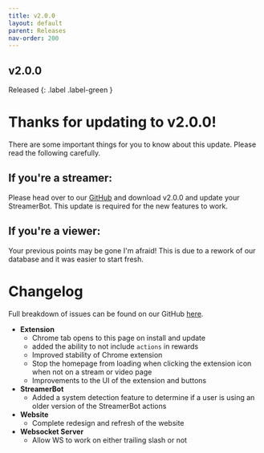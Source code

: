 ```yaml
---
title: v2.0.0
layout: default
parent: Releases
nav-order: 200
---
```


## v2.0.0
Released
{: .label .label-green }

# Thanks for updating to v2.0.0!
There are some important things for you to know about this update. Please read the following carefully.

## If you're a streamer:
Please head over to our [GitHub](https://github.com/gezelio/ytcr/releases) and download v2.0.0 and update your StreamerBot. This update is required for the new features to work.

## If you're a viewer:
Your previous points may be gone I'm afraid! This is due to a rework of our database and it was easier to start fresh.
# Changelog
Full breakdown of issues can be found on our GitHub [here](https://github.com/orgs/gezelio/projects/5/views/5).
- **Extension**
  - Chrome tab opens to this page on install and update
  - added the ability to not include `actions` in rewards
  - Improved stability of Chrome extension
  - Stop the homepage from loading when clicking the extension icon when not on a stream or video page
  - Improvements to the UI of the extension and buttons
- **StreamerBot**
  - Added a system detection feature to determine if a user is using an older version of the StreamerBot actions
- **Website**
  - Complete redesign and refresh of the website
- **Websocket Server**
  - Allow WS to work on either trailing slash or not


[github]: https://github.com/gezelio/ytcr
